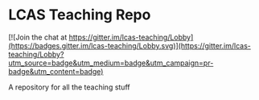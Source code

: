 LCAS Teaching Repo
========

[![Join the chat at https://gitter.im/lcas-teaching/Lobby](https://badges.gitter.im/lcas-teaching/Lobby.svg)](https://gitter.im/lcas-teaching/Lobby?utm_source=badge&utm_medium=badge&utm_campaign=pr-badge&utm_content=badge)

A repository for all the teaching stuff
